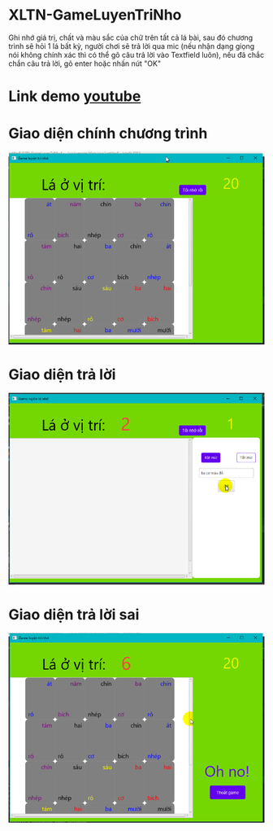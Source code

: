 # XLTN-GameLuyenTriNho
Ghi nhớ giá trị, chất và màu sắc của chữ trên tất cả lá bài, sau đó chương trình sẽ hỏi 1 lá bất kỳ, người chơi sẽ trả lời qua mic (nếu nhận dạng giọng nói không chính xác thì có thể gõ câu trả lời vào Textfield luôn), nếu đã chắc chắn câu trả lời, gõ enter hoặc nhấn nút "OK"
# Link demo [youtube](https://youtu.be/rG3xH38h298?t=102)

# Giao diện chính chương trình 
![Giao diện chính](/doc/giaodienchinh.png)
# Giao diện trả lời
![Giao diện chính](/doc/traloi.png)
# Giao diện trả lời sai
![Giao diện chính](/doc/traloisai.png)
